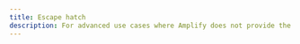 ```yaml
---
title: Escape hatch
description: For advanced use cases where Amplify does not provide the functionality, you can retrieve the escape hatch to access the AWSPinpoint instance.
---
```


<inline-fragment platform="ios" src="~/lib/analytics/fragments/ios/escapehatch.md"></inline-fragment>
<inline-fragment platform="android" src="~/lib/analytics/fragments/android/escapehatch.md"></inline-fragment>

